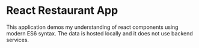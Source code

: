 # React Restaurant App
This application demos my understanding of react components using modern ES6 syntax. The data is hosted locally and it does not use backend services.

